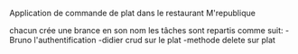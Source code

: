 Application de commande de plat dans le restaurant M'republique

chacun crée une brance en son nom
les tâches sont repartis comme suit:
-Bruno l'authentification
-didier crud sur le plat
-methode delete sur plat